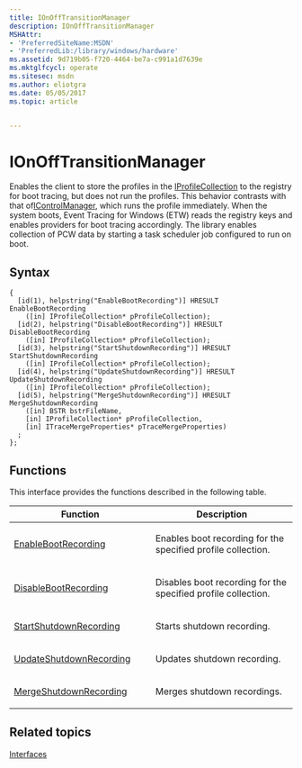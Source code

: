 ```yaml
---
title: IOnOffTransitionManager
description: IOnOffTransitionManager
MSHAttr:
- 'PreferredSiteName:MSDN'
- 'PreferredLib:/library/windows/hardware'
ms.assetid: 9d719b05-f720-4464-be7a-c991a1d7639e
ms.mktglfcycl: operate
ms.sitesec: msdn
ms.author: eliotgra
ms.date: 05/05/2017
ms.topic: article


---
```


# IOnOffTransitionManager


Enables the client to store the profiles in the [IProfileCollection](iprofilecollection.md) to the registry for boot tracing, but does not run the profiles. This behavior contrasts with that of[IControlManager](icontrolmanager.md), which runs the profile immediately. When the system boots, Event Tracing for Windows (ETW) reads the registry keys and enables providers for boot tracing accordingly. The library enables collection of PCW data by starting a task scheduler job configured to run on boot.

## Syntax


```
{
  [id(1), helpstring("EnableBootRecording")] HRESULT EnableBootRecording
    ([in] IProfileCollection* pProfileCollection);
  [id(2), helpstring("DisableBootRecording")] HRESULT DisableBootRecording
    ([in] IProfileCollection* pProfileCollection);
  [id(3), helpstring("StartShutdownRecording")] HRESULT StartShutdownRecording
    ([in] IProfileCollection* pProfileCollection);
  [id(4), helpstring("UpdateShutdownRecording")] HRESULT UpdateShutdownRecording
    ([in] IProfileCollection* pProfileCollection);
  [id(5), helpstring("MergeShutdownRecording")] HRESULT MergeShutdownRecording
    ([in] BSTR bstrFileName,
    [in] IProfileCollection* pProfileCollection,
    [in] ITraceMergeProperties* pTraceMergeProperties)
  ;
};
```

## Functions


This interface provides the functions described in the following table.

<table>
<colgroup>
<col width="50%" />
<col width="50%" />
</colgroup>
<thead>
<tr class="header">
<th>Function</th>
<th>Description</th>
</tr>
</thead>
<tbody>
<tr class="odd">
<td><p><a href="enablebootrecording.md" data-raw-source="[EnableBootRecording](enablebootrecording.md)">EnableBootRecording</a></p></td>
<td><p>Enables boot recording for the specified profile collection.</p></td>
</tr>
<tr class="even">
<td><p><a href="disablebootrecording.md" data-raw-source="[DisableBootRecording](disablebootrecording.md)">DisableBootRecording</a></p></td>
<td><p>Disables boot recording for the specified profile collection.</p></td>
</tr>
<tr class="odd">
<td><p><a href="startshutdownrecording.md" data-raw-source="[StartShutdownRecording](startshutdownrecording.md)">StartShutdownRecording</a></p></td>
<td><p>Starts shutdown recording.</p></td>
</tr>
<tr class="even">
<td><p><a href="updateshutdownrecording.md" data-raw-source="[UpdateShutdownRecording](updateshutdownrecording.md)">UpdateShutdownRecording</a></p></td>
<td><p>Updates shutdown recording.</p></td>
</tr>
<tr class="odd">
<td><p><a href="mergeshutdownrecording.md" data-raw-source="[MergeShutdownRecording](mergeshutdownrecording.md)">MergeShutdownRecording</a></p></td>
<td><p>Merges shutdown recordings.</p></td>
</tr>
</tbody>
</table>

 

## Related topics


[Interfaces](interfaces-wprcontrol.md)

 

 







